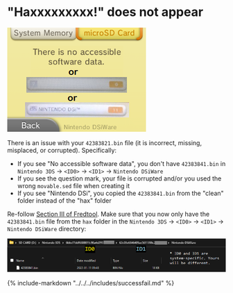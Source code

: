 # "Haxxxxxxxxx!" does not appear

![Image](/images/fredtool/nohaxx.png)

There is an issue with your `42383821.bin` file (it is incorrect, missing, misplaced, or corrupted). Specifically:

- If you see "No accessible software data", you don't have `42383841.bin` in `Nintendo 3DS` -> `<ID0>` -> `<ID1>` -> `Nintendo DSiWare`
- If you see the question mark, your file is corrupted and/or you used the wrong `movable.sed` file when creating it
- If you see "Nintendo DSi", you copied the `42383841.bin` from the "clean" folder instead of the "hax" folder

Re-follow [Section III of Fredtool](https://3ds.hacks.guide/installing-boot9strap-(fredtool)#section-iii---prep-work). Make sure that you now only have the `42383841.bin` file from the `hax` folder in the `Nintendo 3DS` -> `<ID0>` -> `<ID1>` -> `Nintendo DSiWare` directory:

![Image](/images/fredtool/dsiware-location-4.png) 

{% include-markdown "../../../includes/successfail.md" %}